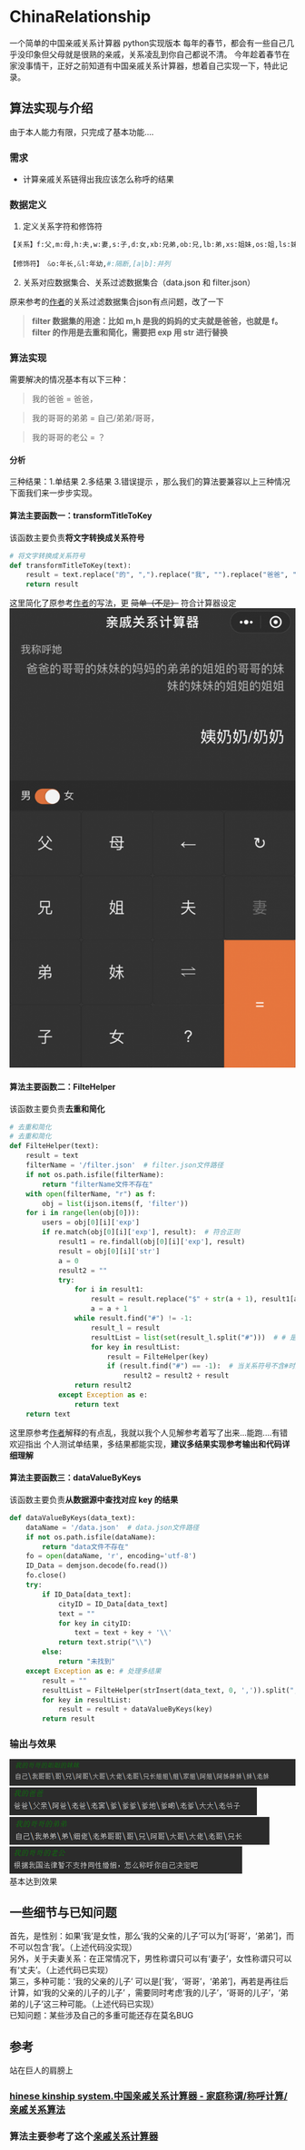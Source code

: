 # ChinaRelationship
一个简单的中国亲戚关系计算器 python实现版本
每年的春节，都会有一些自己几乎没印象但父母就是很熟的亲戚，关系凌乱到你自己都说不清。
今年趁着春节在家没事情干，正好之前知道有中国亲戚关系计算器，想着自己实现一下，特此记录。
## 算法实现与介绍
由于本人能力有限，只完成了基本功能....
### 需求
* 计算亲戚关系链得出我应该怎么称呼的结果
### 数据定义
    
1. 定义关系字符和修饰符
```python
【关系】f:父,m:母,h:夫,w:妻,s:子,d:女,xb:兄弟,ob:兄,lb:弟,xs:姐妹,os:姐,ls:妹

【修饰符】 &o:年长,&l:年幼,#:隔断,[a|b]:并列
```
2. 关系对应数据集合、关系过滤数据集合（data.json 和 filter.json）

原来参考的[作者](https://github.com/joywt/relationship)的关系过滤数据集合json有点问题，改了一下

 >**filter 数据集的用途：比如 m,h 是我的妈妈的丈夫就是爸爸，也就是 f。 filter 的作用是去重和简化，需要把 exp 用 str 进行替换**
 
### 算法实现
需要解决的情况基本有以下三种：
>我的爸爸 = 爸爸，

>我的哥哥的弟弟 = 自己/弟弟/哥哥，

>我的哥哥的老公 = ？

#### 分析
三种结果：1.单结果 2.多结果 3.错误提示 ，那么我们的算法要兼容以上三种情况
下面我们来一步步实现。

#### 算法主要函数一：transformTitleToKey
该函数主要负责**将文字转换成关系符号**
```python
# 将文字转换成关系符号
def transformTitleToKey(text):
    result = text.replace("的", ",").replace("我", "").replace("爸爸", "f").replace("父亲", "f").replace("妈妈","m").replace("母亲", "m").replace("爷爷","f,f").replace("奶奶","m,m").replace("老公","h").replace("丈夫", "h").replace("老婆", "w").replace("妻子", "h").replace("儿子", "s").replace("女儿", "d").replace("兄弟", "xd").replace("哥哥", "ob").replace("弟弟","lb").replace("姐妹","xs").replace("姐姐", "os").replace("妹妹", "ls").strip(",")
    return result
```
这里简化了原参考[作者](https://github.com/joywt/relationship)的写法，更 ~~简单（不是）~~ 符合计算器设定
![计算器](https://github.com/aoguai/ChinaRelationship/blob/main/images/relationship_0.png)
#### 算法主要函数二：FilteHelper
该函数主要负责**去重和简化**
```python
# 去重和简化
# 去重和简化
def FilteHelper(text):
    result = text
    filterName = '/filter.json'  # filter.json文件路径
    if not os.path.isfile(filterName):
        return "filterName文件不存在"
    with open(filterName, "r") as f:
        obj = list(ijson.items(f, 'filter'))
    for i in range(len(obj[0])):
        users = obj[0][i]['exp']
        if re.match(obj[0][i]['exp'], result):  # 符合正则
            result1 = re.findall(obj[0][i]['exp'], result)
            result = obj[0][i]['str']
            a = 0
            result2 = ""
            try:
                for i in result1:
                    result = result.replace("$" + str(a + 1), result1[a])
                    a = a + 1
                while result.find("#") != -1:
                    result_l = result
                    resultList = list(set(result_l.split("#")))  # # 是隔断符，所以分割文本
                    for key in resultList:
                        result = FilteHelper(key)
                        if (result.find("#") == -1):  # 当关系符号不含#时加入最终结果中
                            result2 = result2 + result
                return result2
            except Exception as e:
                return text
    return text
```
这里原参考[作者](https://github.com/joywt/relationship)解释的有点乱，我就以我个人见解参考着写了出来...能跑....有错欢迎指出
个人测试单结果，多结果都能实现，**建议多结果实现参考输出和代码详细理解**
#### 算法主要函数三：dataValueByKeys
该函数主要负责**从数据源中查找对应 key 的结果**
```python
def dataValueByKeys(data_text):
    dataName = '/data.json'  # data.json文件路径
    if not os.path.isfile(dataName):
        return "data文件不存在"
    fo = open(dataName, 'r', encoding='utf-8')
    ID_Data = demjson.decode(fo.read())
    fo.close()
    try:
        if ID_Data[data_text]:
            cityID = ID_Data[data_text]
            text = ""
            for key in cityID:
                text = text + key + '\\'
            return text.strip("\\")
        else:
            return "未找到"
    except Exception as e: # 处理多结果
        result = ""
        resultList = FilteHelper(strInsert(data_text, 0, ',')).split(",")
        for key in resultList:
            result = result + dataValueByKeys(key)
        return result
```

### 输出与效果
![relationship_1](https://github.com/aoguai/ChinaRelationship/blob/main/images/relationship_1.png)
![relationship_2](https://github.com/aoguai/ChinaRelationship/blob/main/images/relationship_2.png)
![relationship_3](https://github.com/aoguai/ChinaRelationship/blob/main/images/relationship_3.png)
![relationship_4](https://github.com/aoguai/ChinaRelationship/blob/main/images/relationship_4.png)
 <br>基本达到效果
 
## 一些细节与已知问题
 首先，是性别：如果‘我’是女性，那么‘我的父亲的儿子’可以为[‘哥哥’，‘弟弟’]，而不可以包含‘我’。（上述代码没实现）<br>
另外，关于夫妻关系：在正常情况下，男性称谓只可以有‘妻子’，女性称谓只可以有‘丈夫’。（上述代码已实现）<br>
第三，多种可能：‘我的父亲的儿子’ 可以是[‘我’，‘哥哥’，‘弟弟’]，再若是再往后计算，如‘我的父亲的儿子的儿子’ ，需要同时考虑‘我的儿子’，‘哥哥的儿子’，‘弟弟的儿子’这三种可能。（上述代码已实现）<br>
已知问题：某些涉及自己的多重可能还存在莫名BUG

## 参考
站在巨人的肩膀上
### [hinese kinship system.中国亲戚关系计算器 - 家庭称谓/称呼计算/亲戚关系算法](https://github.com/mumuy/relationship)
### 算法主要参考了这个[亲戚关系计算器](https://github.com/joywt/relationship)
